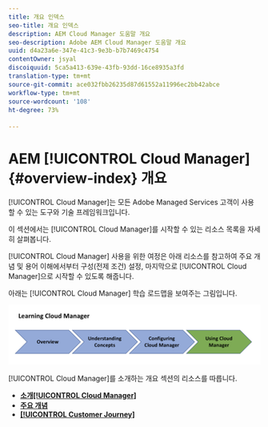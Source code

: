 ```yaml
---
title: 개요 인덱스
seo-title: 개요 인덱스
description: AEM Cloud Manager 도움말 개요
seo-description: Adobe AEM Cloud Manager 도움말 개요
uuid: d4a23a6e-347e-41c3-9e3b-b7b7469c4754
contentOwner: jsyal
discoiquuid: 5ca5a413-639e-43fb-93dd-16ce8935a3fd
translation-type: tm+mt
source-git-commit: ace032fbb26235d87d61552a11996ec2bb42abce
workflow-type: tm+mt
source-wordcount: '108'
ht-degree: 73%

---
```



# AEM [!UICONTROL Cloud Manager]{#overview-index} 개요

[!UICONTROL Cloud Manager]는 모든 Adobe Managed Services 고객이 사용할 수 있는 도구와 기술 프레임워크입니다.

이 섹션에서는 [!UICONTROL Cloud Manager]를 시작할 수 있는 리소스 목록을 자세히 살펴봅니다.

[!UICONTROL Cloud Manager] 사용을 위한 여정은 아래 리소스를 참고하여 주요 개념 및 용어 이해에서부터 구성(전제 조건) 설정, 마지막으로 [!UICONTROL Cloud Manager]으로 시작할 수 있도록 해줍니다.

아래는 [!UICONTROL Cloud Manager] 학습 로드맵을 보여주는 그림입니다.

![](assets/screen_shot_2018-05-04at94510pm.png)

[!UICONTROL Cloud Manager]를 소개하는 개요 섹션의 리소스를 따릅니다.

* **[소개[!UICONTROL Cloud Manager]](introduction-to-cloud-manager.md)**
* **[주요 개념](key-concepts.md)**
* **[[!UICONTROL Customer Journey]](customer-journey.md)**

